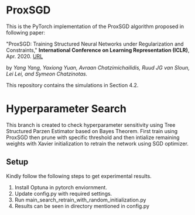 # ProxSGD
This is the PyTorch implementation of the ProxSGD algorithm proposed in following paper:

"ProxSGD: Training Structured Neural Networks under Regularization and Constraints," **International Conference on Learning Representation (ICLR)**, Apr. 2020. [URL](https://openreview.net/forum?id=HygpthEtvr)

by *Yang Yang, Yaxiong Yuan, Avraan Chatzimichailidis, Ruud JG van Sloun, Lei Lei, and Symeon Chatzinotas.*

This repository contains the simulations in Section 4.2.

# Hyperparameter Search
This branch is created to check hyperparameter sensitivity using Tree Structured Parzen Estimator based on Bayes Theorem.
First train using ProxSGD then prune with specific threshold and then intialize remaining weights with Xavier initialization to retrain the network using SGD optimizer.

## Setup
Kindly follow the following steps to get experimental results.

1. Install Optuna in pytorch enviornment.
2. Update config.py with required settings.
3. Run main_search_retrain_with_random_initialization.py 
4. Results can be seen in directory mentioned in config.py


